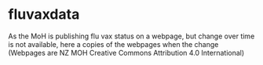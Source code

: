 # fluvaxdata
As the MoH is publishing flu vax status on a webpage, but change over time is not available, here a copies of the webpages when the change (Webpages are NZ MOH Creative Commons Attribution 4.0 International)
